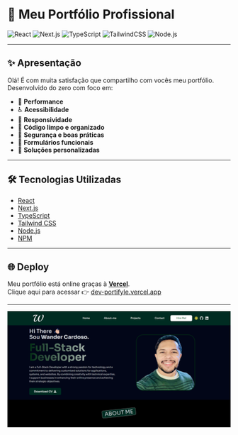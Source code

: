 # 🚀 Meu Portfólio Profissional

![React](https://img.shields.io/badge/React-20232A?style=for-the-badge&logo=react&logoColor=61DAFB)
![Next.js](https://img.shields.io/badge/Next.js-000000?style=for-the-badge&logo=nextdotjs&logoColor=white)
![TypeScript](https://img.shields.io/badge/TypeScript-007ACC?style=for-the-badge&logo=typescript&logoColor=white)
![TailwindCSS](https://img.shields.io/badge/TailwindCSS-06B6D4?style=for-the-badge&logo=tailwindcss&logoColor=white)
![Node.js](https://img.shields.io/badge/Node.js-339933?style=for-the-badge&logo=nodedotjs&logoColor=white)

---

## ✨ Apresentação

Olá! É com muita satisfação que compartilho com vocês meu portfólio.  
Desenvolvido do zero com foco em:

- 🛜 **Performance**
- ♿ **Acessibilidade**
- 🧱 **Responsividade**
- 🧠 **Código limpo e organizado**
- 🔐 **Segurança e boas práticas**
- 📩 **Formulários funcionais**
- 🎯 **Soluções personalizadas**

---

## 🛠️ Tecnologias Utilizadas

- [React](https://reactjs.org/)
- [Next.js](https://nextjs.org/)
- [TypeScript](https://www.typescriptlang.org/)
- [Tailwind CSS](https://tailwindcss.com/)
- [Node.js](https://nodejs.org/)
- [NPM](https://www.npmjs.com/)

---

## 🌐 Deploy

Meu portfólio está online graças à [**Vercel**](https://vercel.com).  
Clique aqui para acessar 👉 [dev-portifyle.vercel.app](https://dev-portifyle.vercel.app/)

---

![](./public/images/portify.png)
```
